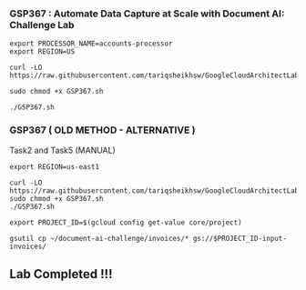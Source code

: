 ### GSP367 : Automate Data Capture at Scale with Document AI: Challenge Lab 

```
export PROCESSOR_NAME=accounts-processor
export REGION=US
```

```
curl -LO https://raw.githubusercontent.com/tariqsheikhsw/GoogleCloudArchitectLabs/main/Solutions/GSP367.sh

sudo chmod +x GSP367.sh

./GSP367.sh
```


### GSP367  ( OLD METHOD - ALTERNATIVE ) 

Task2 and Task5 (MANUAL)
```
export REGION=us-east1
```
```
curl -LO https://raw.githubusercontent.com/tariqsheikhsw/GoogleCloudArchitectLabs/main/Solutions/GSP367.sh
sudo chmod +x GSP367.sh
./GSP367.sh
```

```
export PROJECT_ID=$(gcloud config get-value core/project)

gsutil cp ~/document-ai-challenge/invoices/* gs://$PROJECT_ID-input-invoices/
```

## Lab Completed !!!


